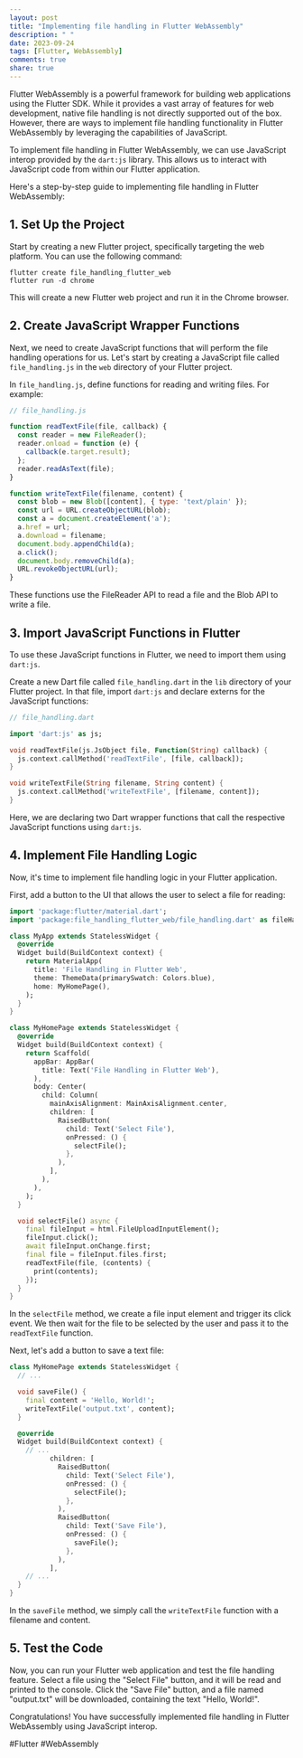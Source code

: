 ```yaml
---
layout: post
title: "Implementing file handling in Flutter WebAssembly"
description: " "
date: 2023-09-24
tags: [Flutter, WebAssembly]
comments: true
share: true
---
```


Flutter WebAssembly is a powerful framework for building web applications using the Flutter SDK. While it provides a vast array of features for web development, native file handling is not directly supported out of the box. However, there are ways to implement file handling functionality in Flutter WebAssembly by leveraging the capabilities of JavaScript.

To implement file handling in Flutter WebAssembly, we can use JavaScript interop provided by the `dart:js` library. This allows us to interact with JavaScript code from within our Flutter application.

Here's a step-by-step guide to implementing file handling in Flutter WebAssembly:

## 1. Set Up the Project

Start by creating a new Flutter project, specifically targeting the web platform. You can use the following command:

```shell
flutter create file_handling_flutter_web
flutter run -d chrome
```

This will create a new Flutter web project and run it in the Chrome browser.

## 2. Create JavaScript Wrapper Functions

Next, we need to create JavaScript functions that will perform the file handling operations for us. Let's start by creating a JavaScript file called `file_handling.js` in the `web` directory of your Flutter project.

In `file_handling.js`, define functions for reading and writing files. For example:

```javascript
// file_handling.js

function readTextFile(file, callback) {
  const reader = new FileReader();
  reader.onload = function (e) {
    callback(e.target.result);
  };
  reader.readAsText(file);
}

function writeTextFile(filename, content) {
  const blob = new Blob([content], { type: 'text/plain' });
  const url = URL.createObjectURL(blob);
  const a = document.createElement('a');
  a.href = url;
  a.download = filename;
  document.body.appendChild(a);
  a.click();
  document.body.removeChild(a);
  URL.revokeObjectURL(url);
}
```

These functions use the FileReader API to read a file and the Blob API to write a file.

## 3. Import JavaScript Functions in Flutter

To use these JavaScript functions in Flutter, we need to import them using `dart:js`.

Create a new Dart file called `file_handling.dart` in the `lib` directory of your Flutter project. In that file, import `dart:js` and declare externs for the JavaScript functions:

```dart
// file_handling.dart

import 'dart:js' as js;

void readTextFile(js.JsObject file, Function(String) callback) {
  js.context.callMethod('readTextFile', [file, callback]);
}

void writeTextFile(String filename, String content) {
  js.context.callMethod('writeTextFile', [filename, content]);
}
```

Here, we are declaring two Dart wrapper functions that call the respective JavaScript functions using `dart:js`.

## 4. Implement File Handling Logic

Now, it's time to implement file handling logic in your Flutter application.

First, add a button to the UI that allows the user to select a file for reading:

```dart
import 'package:flutter/material.dart';
import 'package:file_handling_flutter_web/file_handling.dart' as fileHandling;

class MyApp extends StatelessWidget {
  @override
  Widget build(BuildContext context) {
    return MaterialApp(
      title: 'File Handling in Flutter Web',
      theme: ThemeData(primarySwatch: Colors.blue),
      home: MyHomePage(),
    );
  }
}

class MyHomePage extends StatelessWidget {
  @override
  Widget build(BuildContext context) {
    return Scaffold(
      appBar: AppBar(
        title: Text('File Handling in Flutter Web'),
      ),
      body: Center(
        child: Column(
          mainAxisAlignment: MainAxisAlignment.center,
          children: [
            RaisedButton(
              child: Text('Select File'),
              onPressed: () {
                selectFile();
              },
            ),
          ],
        ),
      ),
    );
  }

  void selectFile() async {
    final fileInput = html.FileUploadInputElement();
    fileInput.click();
    await fileInput.onChange.first;
    final file = fileInput.files.first;
    readTextFile(file, (contents) {
      print(contents);
    });
  }
}
```

In the `selectFile` method, we create a file input element and trigger its click event. We then wait for the file to be selected by the user and pass it to the `readTextFile` function.

Next, let's add a button to save a text file:

```dart
class MyHomePage extends StatelessWidget {
  // ...

  void saveFile() {
    final content = 'Hello, World!';
    writeTextFile('output.txt', content);
  }

  @override
  Widget build(BuildContext context) {
    // ...
          children: [
            RaisedButton(
              child: Text('Select File'),
              onPressed: () {
                selectFile();
              },
            ),
            RaisedButton(
              child: Text('Save File'),
              onPressed: () {
                saveFile();
              },
            ),
          ],
    // ...
  }
}
```

In the `saveFile` method, we simply call the `writeTextFile` function with a filename and content.

## 5. Test the Code

Now, you can run your Flutter web application and test the file handling feature. Select a file using the "Select File" button, and it will be read and printed to the console. Click the "Save File" button, and a file named "output.txt" will be downloaded, containing the text "Hello, World!".

Congratulations! You have successfully implemented file handling in Flutter WebAssembly using JavaScript interop.

#Flutter #WebAssembly